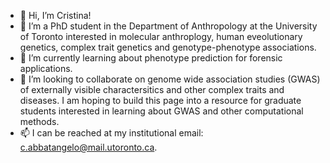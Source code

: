 - 👋 Hi, I’m Cristina!
- 👀 I’m a PhD student in the Department of Anthropology at the University of Toronto interested in molecular anthroplogy, human eveolutionary genetics, complex trait genetics and genotype-phenotype associations.
- 🌱 I’m currently learning about phenotype prediction for forensic applications.
- 💞️ I’m looking to collaborate on genome wide association studies (GWAS) of externally visible charactersitics and other complex traits and diseases.  I am hoping to build this page into a resource for graduate students interested in learning about GWAS and other computational methods.
- 📫 I can be reached at my institutional email: c.abbatangelo@mail.utoronto.ca.

<!---
clabba/clabba is a ✨ special ✨ repository because its `README.md` (this file) appears on your GitHub profile.
You can click the Preview link to take a look at your changes.
--->
